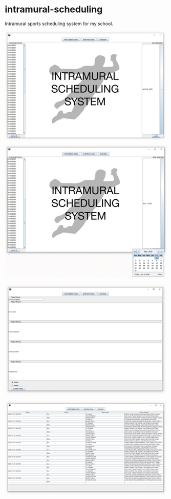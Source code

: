 # intramural-scheduling

Intramural sports scheduling system for my school.

![Screenshot 1](sc-1-2.png)

![Screenshot 2](sc-2.png)

![Screenshot 3](sc-3.png)

![Screenshot 4](sc-4.png)
